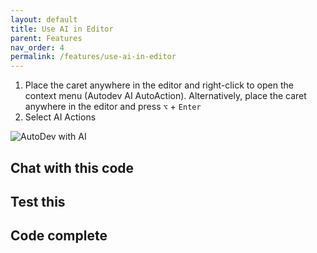 ```yaml
---
layout: default
title: Use AI in Editor
parent: Features
nav_order: 4
permalink: /features/use-ai-in-editor
---
```


1. Place the caret anywhere in the editor and right-click to open the context menu (Autodev AI AutoAction).
   Alternatively, place the caret anywhere in the editor and press `⌥` + `Enter`
2. Select AI Actions

![AutoDev with AI](https://unitmesh.cc/auto-dev/autodev-autotest.png)

## Chat with this code

## Test this

## Code complete

